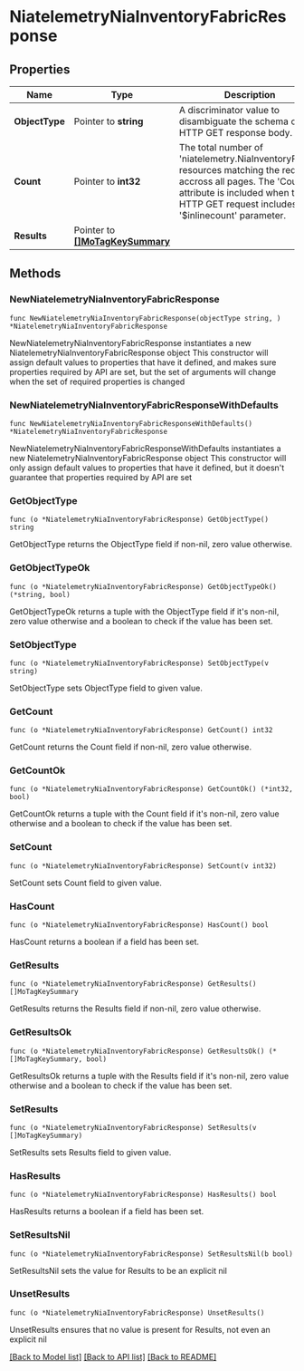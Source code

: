 # NiatelemetryNiaInventoryFabricResponse

## Properties

Name | Type | Description | Notes
------------ | ------------- | ------------- | -------------
**ObjectType** | Pointer to **string** | A discriminator value to disambiguate the schema of a HTTP GET response body. | 
**Count** | Pointer to **int32** | The total number of &#39;niatelemetry.NiaInventoryFabric&#39; resources matching the request, accross all pages. The &#39;Count&#39; attribute is included when the HTTP GET request includes the &#39;$inlinecount&#39; parameter. | [optional] 
**Results** | Pointer to [**[]MoTagKeySummary**](MoTagKeySummary.md) |  | [optional] 

## Methods

### NewNiatelemetryNiaInventoryFabricResponse

`func NewNiatelemetryNiaInventoryFabricResponse(objectType string, ) *NiatelemetryNiaInventoryFabricResponse`

NewNiatelemetryNiaInventoryFabricResponse instantiates a new NiatelemetryNiaInventoryFabricResponse object
This constructor will assign default values to properties that have it defined,
and makes sure properties required by API are set, but the set of arguments
will change when the set of required properties is changed

### NewNiatelemetryNiaInventoryFabricResponseWithDefaults

`func NewNiatelemetryNiaInventoryFabricResponseWithDefaults() *NiatelemetryNiaInventoryFabricResponse`

NewNiatelemetryNiaInventoryFabricResponseWithDefaults instantiates a new NiatelemetryNiaInventoryFabricResponse object
This constructor will only assign default values to properties that have it defined,
but it doesn't guarantee that properties required by API are set

### GetObjectType

`func (o *NiatelemetryNiaInventoryFabricResponse) GetObjectType() string`

GetObjectType returns the ObjectType field if non-nil, zero value otherwise.

### GetObjectTypeOk

`func (o *NiatelemetryNiaInventoryFabricResponse) GetObjectTypeOk() (*string, bool)`

GetObjectTypeOk returns a tuple with the ObjectType field if it's non-nil, zero value otherwise
and a boolean to check if the value has been set.

### SetObjectType

`func (o *NiatelemetryNiaInventoryFabricResponse) SetObjectType(v string)`

SetObjectType sets ObjectType field to given value.


### GetCount

`func (o *NiatelemetryNiaInventoryFabricResponse) GetCount() int32`

GetCount returns the Count field if non-nil, zero value otherwise.

### GetCountOk

`func (o *NiatelemetryNiaInventoryFabricResponse) GetCountOk() (*int32, bool)`

GetCountOk returns a tuple with the Count field if it's non-nil, zero value otherwise
and a boolean to check if the value has been set.

### SetCount

`func (o *NiatelemetryNiaInventoryFabricResponse) SetCount(v int32)`

SetCount sets Count field to given value.

### HasCount

`func (o *NiatelemetryNiaInventoryFabricResponse) HasCount() bool`

HasCount returns a boolean if a field has been set.

### GetResults

`func (o *NiatelemetryNiaInventoryFabricResponse) GetResults() []MoTagKeySummary`

GetResults returns the Results field if non-nil, zero value otherwise.

### GetResultsOk

`func (o *NiatelemetryNiaInventoryFabricResponse) GetResultsOk() (*[]MoTagKeySummary, bool)`

GetResultsOk returns a tuple with the Results field if it's non-nil, zero value otherwise
and a boolean to check if the value has been set.

### SetResults

`func (o *NiatelemetryNiaInventoryFabricResponse) SetResults(v []MoTagKeySummary)`

SetResults sets Results field to given value.

### HasResults

`func (o *NiatelemetryNiaInventoryFabricResponse) HasResults() bool`

HasResults returns a boolean if a field has been set.

### SetResultsNil

`func (o *NiatelemetryNiaInventoryFabricResponse) SetResultsNil(b bool)`

 SetResultsNil sets the value for Results to be an explicit nil

### UnsetResults
`func (o *NiatelemetryNiaInventoryFabricResponse) UnsetResults()`

UnsetResults ensures that no value is present for Results, not even an explicit nil

[[Back to Model list]](../README.md#documentation-for-models) [[Back to API list]](../README.md#documentation-for-api-endpoints) [[Back to README]](../README.md)


